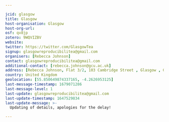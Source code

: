 ```yaml
---

jcid: glasgow
title: Glasgow
host-organisation: Glasgow
host-org-url: 
osf: qv8jp
zotero: 9WQVIZBV
website: 
twitter: https://twitter.com/GlasgowTea
signup: glasgowreproducibilitea@gmail.com
organisers: [Rebecca Johnson]
contact: glasgowreproducibilitea@gmail.com
additional-contact: [rebecca.johnson@gcu.ac.uk]
address: [Rebecca Johnson, Flat 3/2, 103 Cambridge Street , Glasgow , G3 6RU]
country: United Kingdom
geolocation: [55.850649874337165, -4.2626953125]
last-message-timestamp: 1679071286
last-message-level: 1
last-update: glasgowreproducibilitea@gmail.com
last-update-timestamp: 1647529834
last-update-message: >-
  Updating of details, apologies for the delay! 

---
```



